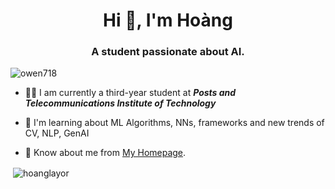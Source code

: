 <h1 align="center">Hi 👋, I'm Hoàng</h1>
<h3 align="center">A student passionate about AI.</h3>

<p align="left"> <img src="https://komarev.com/ghpvc/?username=owen718&label=Profile%20views&color=0e75b6&style=flat" alt="owen718" /> </p>

- 🧑‍🎓 I am currently a third-year student at ***Posts and Telecommunications Institute of Technology***
  
- 🔭 I'm learning about ML Algorithms, NNs, frameworks and new trends of CV, NLP, GenAI

- 📄 Know about me from  [My Homepage]([https://github.com/HoangLayor]).

<p align="left">
</p>

<p>&nbsp;<img align="center" src="https://github-readme-stats.vercel.app/api?username=hoanglayor&show_icons=true&locale=en" alt="hoanglayor" /></p>
